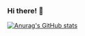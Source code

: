 ### Hi there! :eyes:



[![Anurag's GitHub stats](https://github-readme-stats.vercel.app/api?username=ioomoon)](https://github.com/anuraghazra/github-readme-stats)
